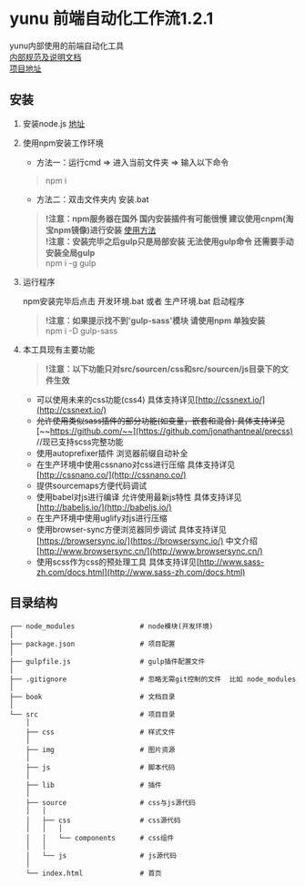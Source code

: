 # yunu 前端自动化工作流1.2.1

yunu内部使用的前端自动化工具  
[内部规范及说明文档](https://mkzxcvbnm.gitbooks.io/yunu/content/)  
[项目地址](https://github.com/mkzxcvbnm/yunu)

## 安装

1. 安装node.js  [地址](https://nodejs.org/en/)
2. 使用npm安装工作环境

    * 方法一：运行cmd =&gt; 进入当前文件夹 =&gt; 输入以下命令
    > npm i
    * 方法二：双击文件夹内 安装.bat

    > **!注意：npm服务器在国外 国内安装插件有可能很慢 建议使用cnpm\(淘宝npm镜像\)进行安装** [使用方法](https://cnpmjs.org/)  
    > **!注意：安装完毕之后gulp只是局部安装 无法使用gulp命令 还需要手动安装全局gulp**  
    > npm i -g gulp

3. 运行程序

    npm安装完毕后点击 开发环境.bat 或者 生产环境.bat 启动程序  
    >**!注意：如果提示找不到'gulp-sass'模块 请使用npm 单独安装**  
    npm i -D gulp-sass

4. 本工具现有主要功能

    > **!注意：以下功能只对src/sourcen/css和src/sourcen/js目录下的文件生效**

    * 可以使用未来的css功能\(css4\) 具体支持详见[http://cssnext.io/](http://cssnext.io/)
    * ~~允许使用类似sass插件的部分功能\(如变量，嵌套和混合\) 具体支持详见~~[~~https://github.com/~~](https://github.com/jonathantneal/precss)   //现已支持scss完整功能
    * 使用autoprefixer插件 浏览器前缀自动补全
    * 在生产环境中使用cssnano对css进行压缩  具体支持详见[http://cssnano.co/](http://cssnano.co/)
    * 提供sourcemaps方便代码调试
    * 使用babel对js进行编译 允许使用最新js特性  具体支持详见[http://babeljs.io/](http://babeljs.io/)
    * 在生产环境中使用uglify对js进行压缩
    * 使用browser-sync方便浏览器同步调试 具体支持详见[https://browsersync.io/](https://browsersync.io/) 中文介绍[http://www.browsersync.cn/](http://www.browsersync.cn/)
    * 使用scss作为css的预处理工具 具体支持详见[http://www.sass-zh.com/docs.html](http://www.sass-zh.com/docs.html)

## 目录结构

```
┌── node_modules                # node模块(开发环境)
│
├── package.json                # 项目配置
│
├── gulpfile.js                 # gulp插件配置文件
│
├── .gitignore                  # 忽略无需git控制的文件  比如 node_modules
│
├── book                        # 文档目录
│
└── src                         # 项目目录
    │
    ├── css                     # 样式文件
    │
    ├── img                     # 图片资源
    │
    ├── js                      # 脚本代码
    │
    ├── lib                     # 插件
    │
    ├── source                  # css与js源代码
    │   │
    │   ├── css                 # css源代码
    │   │   │
    │   │   └── components      # css组件
    │   │
    │   └── js                  # js源代码
    │
    └── index.html              # 首页
```
